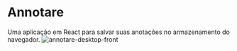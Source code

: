 # Annotare
Uma aplicação em React para salvar suas anotações no armazenamento do navegador.
![annotare-desktop-front](https://github.com/gustavohernandes11/annotare/assets/66632840/2e8fd1e5-65b2-4995-8052-18d54da3e38d)
